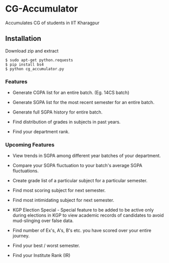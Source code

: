 # CG-Accumulator
Accumulates CG of students in IIT Kharagpur

## Installation
Download zip and extract

    $ sudo apt-get python.requests
    $ pip install bs4
    $ python cg_accumulator.py

### Features
    
* Generate CGPA list for an entire batch. (Eg. 14CS batch)

* Generate SGPA list for the most recent semester for an entire batch.

* Generate full SGPA history for entire batch.

* Find distribution of grades in subjects in past years.

* Find your department rank.

### Upcoming Features

* View trends in SGPA among different year batches of your department.

* Compare your SGPA fluctuation to your batch's average SGPA fluctuations.

* Create grade list of a particular subject for a particular semester.

* Find most scoring subject for next semester.

* Find most intimidating subject for next semester.

* KGP Election Special - Special feature to be added to be active only during elections in KGP to view academic records of candidates to avoid mud-slinging over false data.

* Find number of Ex's, A's, B's etc. you have scored over your entire journey.

* Find your best / worst semester.

* Find your Institute Rank (IR)
    
